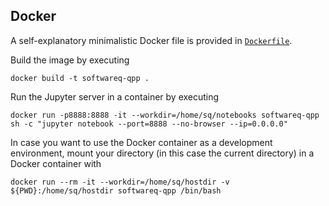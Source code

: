 ## Docker

A self-explanatory minimalistic Docker file is provided
in [`Dockerfile`](https://github.com/softwareqinc/qpp/tree/main/docker/Dockerfile).

Build the image by executing

```shell
docker build -t softwareq-qpp .
```

Run the Jupyter server in a container by executing

```shell
docker run -p8888:8888 -it --workdir=/home/sq/notebooks softwareq-qpp sh -c "jupyter notebook --port=8888 --no-browser --ip=0.0.0.0"
```

In case you want to use the Docker container as a development environment, mount
your directory (in this case the current directory) in a Docker container with

```shell
docker run --rm -it --workdir=/home/sq/hostdir -v ${PWD}:/home/sq/hostdir softwareq-qpp /bin/bash 
```
